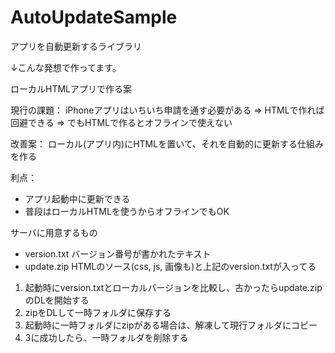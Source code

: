 AutoUpdateSample
================

アプリを自動更新するライブラリ

↓こんな発想で作ってます。

ローカルHTMLアプリで作る案

現行の課題：
iPhoneアプリはいちいち申請を通す必要がある
=> HTMLで作れば回避できる
=> でもHTMLで作るとオフラインで使えない

改善案：
ローカル(アプリ内)にHTMLを置いて、それを自動的に更新する仕組みを作る

利点：
- アプリ起動中に更新できる
- 普段はローカルHTMLを使うからオフラインでもOK

サーバに用意するもの
- version.txt バージョン番号が書かれたテキスト
- update.zip HTMLのソース(css, js, 画像も)と上記のversion.txtが入ってる

1. 起動時にversion.txtとローカルバージョンを比較し、古かったらupdate.zipのDLを開始する
2. zipをDLして一時フォルダに保存する
3. 起動時に一時フォルダにzipがある場合は、解凍して現行フォルダにコピー
4. 3に成功したら、一時フォルダを削除する
